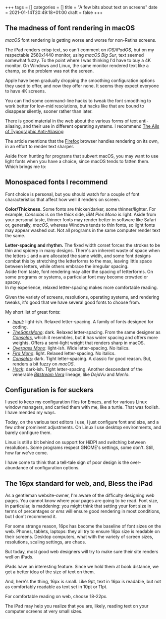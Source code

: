 +++
tags = []
categories = []
title = "A few bits about text on screens"
date = 2021-01-14T20:49:18+01:00
draft = false
+++

## The madness of font rendering in macOS

*macOS* font rendering is getting worse and worse for non-Retina screens.

The iPad renders crisp text, so can't comment on *iOS/iPadOS*, but on my
respectable 2560x1440 monitor, using *macOS Big Sur*, text seemed somewhat fuzzy. To the
point where I was thinking I'd have to buy a 4K monitor. On Windows and Linux,
the same monitor rendered text like a champ, so the problem was not
the screen.

Apple have been gradually dropping the smoothing configuration
options they used to offer, and now they
offer none. It seems they expect everyone to have 4K screens.

You can find some command-line hacks to tweak
the font smoothing to work better for low-mid resolutions,
but hacks like that are bound to disappear silently, sooner rather
than later.

There is good material in the web about the various forms of text anti-aliasing,
and their use in different operating systems.
I recommend [The Ails of Typographic Anti-Aliasing](https://www.smashingmagazine.com/2009/11/the-ails-of-typographic-anti-aliasing/)

The article mentions that the [Firefox](https://www.mozilla.org/en-US/firefox/)
browser handles rendering on its own, in an effort to render text sharper.

Aside from hunting for programs that subvert macOS, you may want to use
light fonts when you have a choice, since macOS tends to fatten them. Which brings me to:

## Monospaced fonts I recommend

Font choice is personal, but you should watch for a couple of font
characteristics that affect how well it renders on screen.

**Color/Thickness.** Some fonts are thicker/darker, some thinner/lighter.
For example, *Consolas* is on the
thick side, *IBM Plex Mono* is light. Aside from your personal
taste, thinner fonts may render better in software like Safari or, generally,
*macOS*, whereas Windows tends to thin fonts, so light fonts may appear
washed out. Not all programs in the same computer render text the same.

**Letter-spacing and rhythm.** The fixed width corset forces the strokes
to be thin and spidery in many designs. There's an inherent waste of space when
the letters `i` and `m` are allocated the same width,
and some font designs combat this by stretching
the letterforms to the max, leaving little space between letters, while others
embrace the irregular spacing. \
Aside from taste, font rendering may alter the spacing of letterforms. On some
programs or systems, a particular font may become crowded or spacey. \
In my experience, relaxed letter-spacing makes more comfortable reading.

Given the variety of screens, resolutions, operating systems, and rendering
tweaks, it's good that we have several good fonts to choose from.

My short list of great fonts:

* [*Input*](https://input.fontbureau.com/): light-ish. Relaxed letter-spacing.
  A family of fonts designed for coding.
* [*TheSansMono*](https://www.lucasfonts.com/fonts/the-sans-mono): dark. Relaxed
  letter-spacing. From the same designer as
  [*Consolas*](https://docs.microsoft.com/en-us/typography/font-list/consolas),
  which it resembles, but it has wider spacing and offers more weights.
  Offers a semi-light weight that renders sharp in macOS.
* [*Overpass Mono*](https://overpassfont.org/):
  light-ish. Wide letter-spacing. No italics.
* [*Fira Mono*](https://bboxtype.com/typefaces/FiraMono/):
  light. Relaxed letter-spacing. No italics.
* [*Consolas*](https://docs.microsoft.com/en-us/typography/font-list/consolas):
  dark. Tight letter-spacing. A classic for good reason. But, renders a bit
  fuzzy on *macOS*.
* [*Hack*](https://sourcefoundry.org/hack/):
  dark-ish. Tight letter-spacing. Another descendant of the venerable
  [*Bitstream Vera*](https://www.gnome.org/fonts/) lineage, like *DejaVu*
  and *Menlo*.

## Configuration is for suckers

I used to keep my configuration files for Emacs, and for various Linux window
managers, and carried them with me, like a turtle.
That was foolish. I have mended my ways.

Today, on the various text editors I use, I just configure font and size, and a few
other prominent adjustments.
On Linux I use desktop environments, and barely configure them.

Linux is still a bit behind on support for HiDPI and switching between resolutions.
Some programs respect GNOME's settings, some don't.
Still, how far we've come.

I have come to think that a tell-tale sign of poor design is the over-abundance
of configuration options.

## The 16px standard for web, and, Bless the iPad

As a gentleman website-owner, I'm aware of the difficulty designing web pages. You
cannot know where your pages are going to be read. Font size, in particular, is maddening:
you might think that setting your font size in terms of percentages or *ems* will
ensure good rendering in most conditions, but I don't recommend it.

For some strange reason, 16px has become the baseline of font sizes on the web. Phones,
tablets, laptops: they all try to ensure 16px size is readable on their screens.
Desktop computers, what with the variety of screen sizes, resolutions,
scaling settings, are chaos.

But today, most good web designers will try to make sure their site renders well
on iPads.

iPads have an interesting feature. Since we hold them at book distance, we get
a better idea of the size of text on them.

And, here's the thing, 16px is small. Like 9pt, text in 16px is readable, but
not as comfortably readable as text set in 10pt or 11pt.

For comfortable reading on web, choose 18-22px.

The iPad may help you realize that you are, likely, reading text on your
computer screens at very small sizes.
